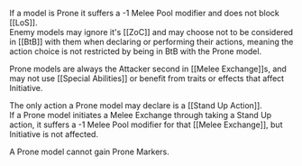 If a model is Prone it suffers a -1 Melee Pool modifier and does not block [[LoS]].  
Enemy models may ignore it's [[ZoC]] and may choose not to be considered in [[BtB]] with them when declaring or performing their actions, meaning the action choice is not restricted by being in BtB with the Prone model.  

Prone models are always the Attacker second in [[Melee Exchange]]s, and may not use [[Special Abilities]] or benefit from traits or effects that affect Initiative.  

The only action a Prone model may declare is a [[Stand Up Action]].  
If a Prone model initiates a Melee Exchange through taking a Stand Up action, it suffers a -1 Melee Pool modifier for that [[Melee Exchange]], but Initiative is not affected.  

A Prone model cannot gain Prone Markers.
